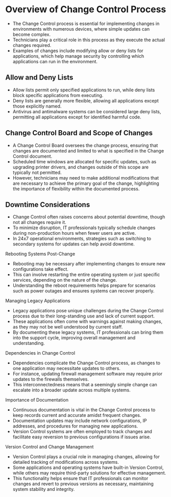 # Overview of Change Control Process

- The Change Control process is essential for implementing changes in environments with numerous devices, where simple updates can become complex.
- Technicians play a critical role in this process as they execute the actual changes required.
- Examples of changes include modifying allow or deny lists for applications, which help manage security by controlling which applications can run in the environment.

## Allow and Deny Lists

- Allow lists permit only specified applications to run, while deny lists block specific applications from executing.
- Deny lists are generally more flexible, allowing all applications except those explicitly named.
- Antivirus and antimalware systems can be considered large deny lists, permitting all applications except for identified harmful code.

## Change Control Board and Scope of Changes

- A Change Control Board oversees the change process, ensuring that changes are documented and limited to what is specified in the Change Control document.
- Scheduled time windows are allocated for specific updates, such as upgrading printer drivers, and changes outside of this scope are typically not permitted.
- However, technicians may need to make additional modifications that are necessary to achieve the primary goal of the change, highlighting the importance of flexibility within the documented process.

## Downtime Considerations

- Change Control often raises concerns about potential downtime, though not all changes require it.
- To minimize disruption, IT professionals typically schedule changes during non-production hours when fewer users are active.
- In 24x7 operational environments, strategies such as switching to secondary systems for updates can help avoid downtime.

Rebooting Systems Post-Change

- Rebooting may be necessary after implementing changes to ensure new configurations take effect.
- This can involve restarting the entire operating system or just specific services, depending on the nature of the change.
- Understanding the reboot requirements helps prepare for scenarios such as power outages and ensures systems can recover properly.

Managing Legacy Applications

- Legacy applications pose unique challenges during the Change Control process due to their long-standing use and lack of current support.
- These applications often come with warnings against making changes, as they may not be well understood by current staff.
- By documenting these legacy systems, IT professionals can bring them into the support cycle, improving overall management and understanding.

Dependencies in Change Control

- Dependencies complicate the Change Control process, as changes to one application may necessitate updates to others.
- For instance, updating firewall management software may require prior updates to the firewalls themselves.
- This interconnectedness means that a seemingly simple change can escalate into a broader update across multiple systems.

Importance of Documentation

- Continuous documentation is vital in the Change Control process to keep records current and accurate amidst frequent changes.
- Documentation updates may include network configurations, IP addresses, and procedures for managing new applications.
- Version Control systems are often employed to track changes and facilitate easy reversion to previous configurations if issues arise.

Version Control and Change Management

- Version Control plays a crucial role in managing changes, allowing for detailed tracking of modifications across systems.
- Some applications and operating systems have built-in Version Control, while others may require third-party solutions for effective management.
- This functionality helps ensure that IT professionals can monitor changes and revert to previous versions as necessary, maintaining system stability and integrity.

